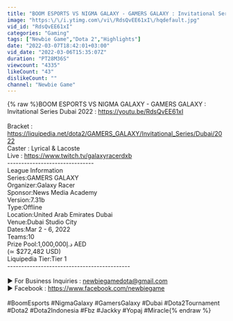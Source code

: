 ```yaml
---
title: "BOOM ESPORTS VS NIGMA GALAXY - GAMERS GALAXY : Invitational Series Dubai 2022"
image: "https:\/\/i.ytimg.com\/vi\/RdsQvEE61xI\/hqdefault.jpg"
vid_id: "RdsQvEE61xI"
categories: "Gaming"
tags: ["Newbie Game","Dota 2","Highlights"]
date: "2022-03-07T18:42:01+03:00"
vid_date: "2022-03-06T15:35:07Z"
duration: "PT28M36S"
viewcount: "4335"
likeCount: "43"
dislikeCount: ""
channel: "Newbie Game"
---
```

{% raw %}BOOM ESPORTS VS NIGMA GALAXY - GAMERS GALAXY : Invitational Series Dubai 2022 : <a rel="nofollow" target="blank" href="https://youtu.be/RdsQvEE61xI">https://youtu.be/RdsQvEE61xI</a><br /><br />Bracket : <a rel="nofollow" target="blank" href="https://liquipedia.net/dota2/GAMERS_GALAXY/Invitational_Series/Dubai/2022">https://liquipedia.net/dota2/GAMERS_GALAXY/Invitational_Series/Dubai/2022</a><br />Caster : Lyrical &amp; Lacoste<br />Live : <a rel="nofollow" target="blank" href="https://www.twitch.tv/galaxyracerdxb">https://www.twitch.tv/galaxyracerdxb</a><br />-------------------------------<br />League Information<br />Series:GAMERS GALAXY<br />Organizer:Galaxy Racer<br />Sponsor:News Media Academy<br />Version:7.31b<br />Type:Offline<br />Location:United Arab Emirates Dubai<br />Venue:Dubai Studio City<br />Dates:Mar 2 - 6, 2022<br />Teams:10<br />Prize Pool:1,000,000د.إ AED<br />(≃ $272,482 USD)<br />Liquipedia Tier:Tier 1<br />--------------------------------------------<br /><br />► For Business Inquiries : newbiegamedota@gmail.com<br />► Facebook : <a rel="nofollow" target="blank" href="https://www.facebook.com/newbiegame">https://www.facebook.com/newbiegame</a><br /><br />#BoomEsports #NigmaGalaxy #GamersGalaxy #Dubai #Dota2Tournament #Dota2 #Dota2Indonesia #Fbz #Jackky #Yopaj #Miracle{% endraw %}
